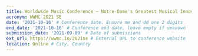 ```yaml
---
title: Worldwide Music Conference — Notre-Dame's Greatest Musical Innovations
acronym: WWMC 2021 SE
date: '2021-10-16' # Conference date. Ensure mm and dd are 2 digits
end_date: '2021-10-16' # Conference end date, leave empty if unknown
submission_date: '2021-09-09' # Date of submissions
ext_url: https://wwmc.io/2021se # External URL to conference website
location: Online # City, Country
---
```

